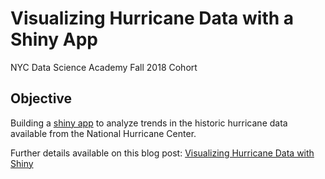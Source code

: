 # Visualizing Hurricane Data with a Shiny App

NYC Data Science Academy Fall 2018 Cohort

## Objective 
Building a [shiny app](https://sjustice.shinyapps.io/Hurricane_viewer/) to analyze trends in the historic hurricane data available from the  National Hurricane Center.

Further details available on this blog post: [Visualizing Hurricane Data with Shiny](https://nycdatascience.com/blog/student-works/visualizing-hurricane-data-with-shiny/)

